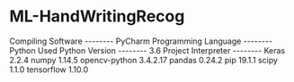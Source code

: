# ML-HandWritingRecog
Compiling Software          --------  PyCharm
Programming Language        --------  Python
Used Python Version         --------  3.6
Project Interpreter         --------  Keras 2.2.4
			              numpy 1.14.5
			              opencv-python 3.4.2.17
			              pandas 0.24.2
			              pip 19.1.1
			              scipy 1.1.0
			              tensorflow 1.10.0
